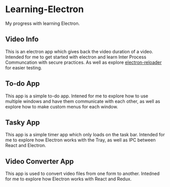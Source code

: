 # Learning-Electron

My progress with learning Electron.

## Video Info

This is an electron app which gives back the video duration of a video. Intended for me to get started with electron and learn Inter Process Communcation with secure practices. As well as explore [electron-reloader](https://www.npmjs.com/package/electron-reloader) for easier testing.

## To-do App

This app is a simple to-do app. Intened for me to explore how to use multiple windows and have them communicate with each other, as well as explore how to make custom menus for each window.

## Tasky App

This app is a simple timer app which only loads on the task bar. Intended for me to explore how Electron works with the Tray, as well as IPC between React and Electron.

## Video Converter App

This app is used to convert video files from one form to another. Intedned for me to explore how Electron works with React and Redux.
